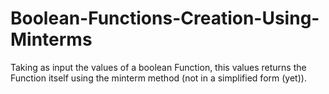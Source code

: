# Boolean-Functions-Creation-Using-Minterms
Taking as input the values of a boolean Function, this values returns the Function itself using the minterm method (not in a simplified form (yet)).


